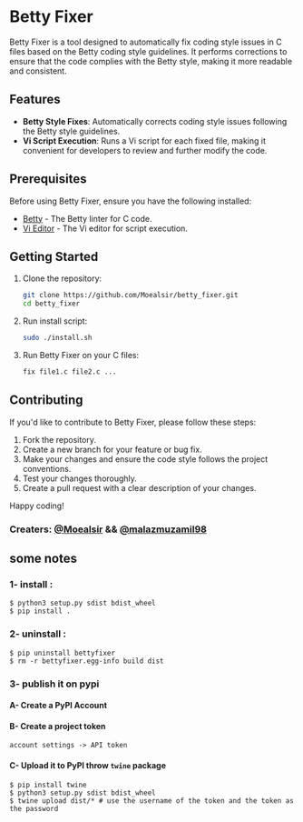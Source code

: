 # Betty Fixer

Betty Fixer is a tool designed to automatically fix coding style issues in C files based on the Betty coding style guidelines. It performs corrections to ensure that the code complies with the Betty style, making it more readable and consistent.

## Features

- **Betty Style Fixes**: Automatically corrects coding style issues following the Betty style guidelines.
- **Vi Script Execution**: Runs a Vi script for each fixed file, making it convenient for developers to review and further modify the code.

## Prerequisites

Before using Betty Fixer, ensure you have the following installed:

- [Betty](https://github.com/holbertonschool/Betty) - The Betty linter for C code.
- [Vi Editor](https://www.vim.org/) - The Vi editor for script execution.

## Getting Started

1. Clone the repository:

    ```bash
    git clone https://github.com/Moealsir/betty_fixer.git
    cd betty_fixer
    ```
2. Run install script:

    ```bash
    sudo ./install.sh
    ```

3. Run Betty Fixer on your C files:

    ```bash
    fix file1.c file2.c ...
    ```

## Contributing

If you'd like to contribute to Betty Fixer, please follow these steps:

1. Fork the repository.
2. Create a new branch for your feature or bug fix.
3. Make your changes and ensure the code style follows the project conventions.
4. Test your changes thoroughly.
5. Create a pull request with a clear description of your changes.


Happy coding!



### Creaters: [@Moealsir](https://github.com/Moealsir) && [@malazmuzamil98](https://github.com/malazmuzamil98)

## some notes
### 1- install :
    $ python3 setup.py sdist bdist_wheel
    $ pip install .
### 2- uninstall :
    $ pip uninstall bettyfixer
    $ rm -r bettyfixer.egg-info build dist
### 3- publish it on pypi
#### A- Create a PyPI Account
#### B- Create a project token
    account settings -> API token 
#### C- Upload it to PyPI throw `twine` package
    $ pip install twine
    $ python3 setup.py sdist bdist_wheel
    $ twine upload dist/* # use the username of the token and the token as the password



